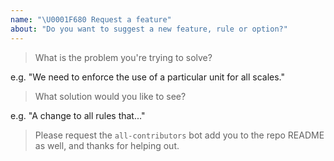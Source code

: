 ```yaml
---
name: "\U0001F680 Request a feature"
about: "Do you want to suggest a new feature, rule or option?"
---
```


<!-- Please answer the following. Issues that do not will be closed. -->

> What is the problem you're trying to solve?

e.g. "We need to enforce the use of a particular unit for all scales."

> What solution would you like to see?

e.g. "A change to all rules that..."

> Please request the `all-contributors` bot add you to the repo README as well, and thanks for helping out.

<!--
Using syntax such as
@all-contributors please add @username for ideas
-->

<!--
Before posting, please check that the feature hasn't already been:
1. added in the next release (https://github.com/@signal-noise/stylelint-scales/blob/master/CHANGELOG.md)
2. discussed previously (https://github.com/@signal-noise/stylelint-scales/search)
-->

<!--
You can help us add the feature more quickly by:
1. Providing as much detail as possible in this issue

Once the feature is approved, you can help out further by:
1. Writing the code and submitting a PR.
-->
